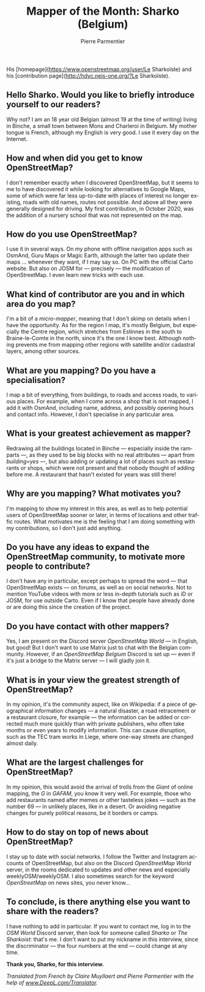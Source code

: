 ﻿---
title: "Mapper of the Month: Sharko (Belgium)"
featured: 
layout: post
category: motm
author: Pierre Parmentier
lang: en
---

His [homepage](https://www.openstreetmap.org/user/Le Sharkoïste) and his [contribution page](http://hdyc.neis-one.org/?Le Sharkoïste).

## Hello Sharko. Would you like to briefly introduce yourself to our readers?
Why not? I am an 18 year old Belgian (almost 19 at the time of writing) living in Binche, a small town between Mons and Charleroi in Belgium. My mother tongue is French, although my English is very good. I use it every day on the Internet.

## How and when did you get to know OpenStreetMap?
I don't remember exactly *when* I discovered OpenStreetMap, but it seems to me to have discovered it while looking for alternatives to Google Maps, some of which were far less up-to-date with places of interest no longer existing, roads with old names, routes not possible. And above all they were generally designed for driving. My first contribution, in October 2020, was the addition of a nursery school that was not represented on the map.

## How do you use OpenStreetMap?
I use it in several ways. On my phone with offline navigation apps such as OsmAnd, Guru Maps or Magic Earth, although the latter two update their maps … whenever they want, if I may say so. On PC with the official Carto website. But also on JOSM for — precisely — the modification of OpenStreetMap. I even learn new tricks with each use.

## What kind of contributor are you and in which area do you map?
I'm a bit of a *micro-mapper*, meaning that I don't skimp on details when I have the opportunity. As for the region I map, it's mostly Belgium, but especially the Centre region, which stretches from Estinnes in the south to Braine-le-Comte in the north, since it's the one I know best. Although nothing prevents me from mapping other regions with satellite and/or cadastral layers, among other sources.

## What are you mapping? Do you have a specialisation?
I map a bit of everything, from buildings, to roads and access roads, to various places. For example, when I come across a shop that is not mapped, I add it with OsmAnd, including name, address, and possibly opening hours and contact info. However, I don't specialise in any particular area.

## What is your greatest achievement as mapper?
Redrawing all the buildings located in Binche — especially inside the ramparts —, as they used to be big blocks with no real attributes — apart from *building=yes* —, but also adding or updating a lot of places such as restaurants or shops, which were not present and that nobody thought of adding before me. A restaurant that hasn't existed for years was still there!

## Why are you mapping? What motivates you?
I'm mapping to show my interest in this area, as well as to help potential users of OpenStreetMap sooner or later, in terms of locations and other traffic routes. What motivates me is the feeling that I am doing something with my contributions, so I don't just add anything.

## Do you have any ideas to expand the OpenStreetMap community, to motivate more people to contribute?
I don't have any in particular, except perhaps to spread the word — that OpenStreetMap exists — on forums, as well as on social networks. Not to mention YouTube videos with more or less in-depth tutorials such as iD or JOSM, for use outside Carto. Even if I know that people have already done or are doing this since the creation of the project.

## Do you have contact with other mappers?
Yes, I am present on the Discord server *OpenStreetMap World* — in English, but good! But I don't want to use Matrix just to chat with the Belgian community. However, if an *OpenStreetMap Belgium* Discord is set up — even if it's just a bridge to the Matrix server — I will gladly join it.

## What is in your view the greatest strength of OpenStreetMap?
In my opinion, it's the community aspect, like on Wikipedia: if a piece of geographical information changes — a natural disaster, a road retracement or a restaurant closure, for example — the information can be added or corrected much more quickly than with private publishers, who often take months or even years to modify information. This can cause disruption, such as the TEC tram works in Liege, where one-way streets are changed almost daily.

## What are the largest challenges for OpenStreetMap?
In my opinion, this would avoid the arrival of trolls from the *Giant* of online mapping, the *G* in *GAFAM*, you know it very well. For example, those who add restaurants named after memes or other tasteless jokes — such as the number 69 — in unlikely places, like in a desert. Or avoiding negative changes for purely political reasons, be it borders or camps.

## How to do stay on top of news about OpenStreetMap?
I stay up to date with social networks. I follow the Twitter and Instagram accounts of OpenStreetMap, but also on the Discord _OpenStreetMap World_ server, in the rooms dedicated to updates and other news and especially weeklyOSM/weeklyOSM. I also sometimes search for the keyword *OpenStreetMap* on news sites, you never know...

## To conclude, is there anything else you want to share with the readers?
I have nothing to add in particular. If you want to contact me, log in to the *OSM World* Discord server, then look for someone called *Sharko* or *The Sharkoist*: that's me. I don't want to put my nickname in this interview, since the discriminator — the four numbers at the end — could change at any time.
 
**Thank you, Sharko, for this interview.**

*Translated from French by Claire Muyllaert and Pierre Parmentier with the help of www.DeepL.com/Translator.*

